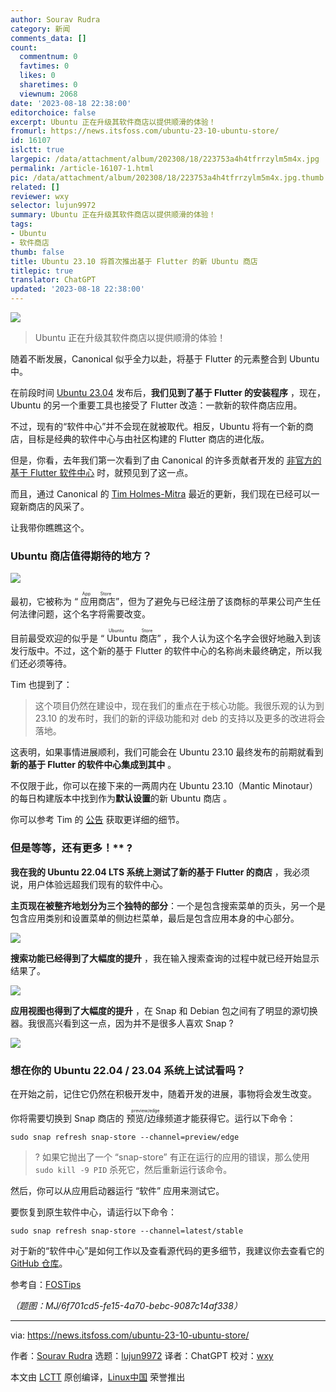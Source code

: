```yaml
---
author: Sourav Rudra
category: 新闻
comments_data: []
count:
  commentnum: 0
  favtimes: 0
  likes: 0
  sharetimes: 0
  viewnum: 2068
date: '2023-08-18 22:38:00'
editorchoice: false
excerpt: Ubuntu 正在升级其软件商店以提供顺滑的体验！
fromurl: https://news.itsfoss.com/ubuntu-23-10-ubuntu-store/
id: 16107
islctt: true
largepic: /data/attachment/album/202308/18/223753a4h4tfrrzylm5m4x.jpg
permalink: /article-16107-1.html
pic: /data/attachment/album/202308/18/223753a4h4tfrrzylm5m4x.jpg.thumb.jpg
related: []
reviewer: wxy
selector: lujun9972
summary: Ubuntu 正在升级其软件商店以提供顺滑的体验！
tags:
- Ubuntu
- 软件商店
thumb: false
title: Ubuntu 23.10 将首次推出基于 Flutter 的新 Ubuntu 商店
titlepic: true
translator: ChatGPT
updated: '2023-08-18 22:38:00'
---
```


![](/data/attachment/album/202308/18/223753a4h4tfrrzylm5m4x.jpg)



> 
> Ubuntu 正在升级其软件商店以提供顺滑的体验！
> 
> 
> 


随着不断发展，Canonical 似乎全力以赴，将基于 Flutter 的元素整合到 Ubuntu 中。


在前段时间 [Ubuntu 23.04](https://news.itsfoss.com/ubuntu-23-04-release/) 发布后，**我们见到了基于 Flutter 的安装程序** ，现在，Ubuntu 的另一个重要工具也接受了 Flutter 改造：一款新的软件商店应用。


不过，现有的“软件中心”并不会现在就被取代。相反，Ubuntu 将有一个新的商店，目标是经典的软件中心与由社区构建的 Flutter 商店的进化版。


但是，你看，去年我们第一次看到了由 Canonical 的许多贡献者开发的 [非官方的基于 Flutter 软件中心](https://news.itsfoss.com/unofficial-flutter-ubuntu-software/) 时，就预见到了这一点。


而且，通过 Canonical 的 [Tim Holmes-Mitra](https://github.com/tim-hm?ref=news.itsfoss.com) 最近的更新，我们现在已经可以一窥新商店的风采了。


让我带你瞧瞧这个。


### Ubuntu 商店值得期待的地方？


![](/data/attachment/album/202308/18/223821eiobkhhg8ruxhx7u.jpg)


最初，它被称为 “<ruby> 应用商店 <rt>  App Store </rt></ruby>”，但为了避免与已经注册了该商标的苹果公司产生任何法律问题，这个名字将需要改变。


目前最受欢迎的似乎是 “<ruby> Ubuntu 商店 <rt>  Ubuntu Store </rt></ruby>” ，我个人认为这个名字会很好地融入到该发行版中。不过，这个新的基于 Flutter 的软件中心的名称尚未最终确定，所以我们还必须等待。


Tim 也提到了：



> 
> 这个项目仍然在建设中，现在我们的重点在于核心功能。我很乐观的认为到 23.10 的发布时，我们的新的评级功能和对 deb 的支持以及更多的改进将会落地。
> 
> 
> 


这表明，如果事情进展顺利，我们可能会在 Ubuntu 23.10 最终发布的前期就看到 **新的基于 Flutter 的软件中心集成到其中** 。


不仅限于此，你可以在接下来的一两周内在 Ubuntu 23.10（Mantic Minotaur）的每日构建版本中找到作为**默认设置**的新 Ubuntu 商店 。


你可以参考 Tim 的 [公告](https://discourse.ubuntu.com/t/an-update-on-app-store-ubuntu-store/37770?ref=news.itsfoss.com) 获取更详细的细节。


### 但是等等，还有更多！\*\* ?


**我在我的 Ubuntu 22.04 LTS 系统上测试了新的基于 Flutter 的商店** ，我必须说，用户体验远超我们现有的软件中心。


**主页现在被整齐地划分为三个独特的部分**：一个是包含搜索菜单的页头，另一个是包含应用类别和设置菜单的侧边栏菜单，最后是包含应用本身的中心部分。


![](/data/attachment/album/202308/18/223821c1fb11t41xk8izzi.jpg)


**搜索功能已经得到了大幅度的提升** ，我在输入搜索查询的过程中就已经开始显示结果了。


![](/data/attachment/album/202308/18/223821ytxax4f5a6cfvafh.jpg)


**应用视图也得到了大幅度的提升** ，在 Snap 和 Debian 包之间有了明显的源切换器。我很高兴看到这一点，因为并不是很多人喜欢 Snap ?


![](/data/attachment/album/202308/18/223822c333313gykxdygou.jpg)


### 想在你的 Ubuntu 22.04 / 23.04 系统上试试看吗？


在开始之前，记住它仍然在积极开发中，随着开发的进展，事物将会发生改变。


你将需要切换到 Snap 商店的 <ruby> 预览/边缘 <rt>  preview/edge </rt></ruby> 频道才能获得它。运行以下命令：



```
sudo snap refresh snap-store --channel=preview/edge

```


> 
> ? 如果它抛出了一个 “snap-store” 有正在运行的应用的错误，那么使用 `sudo kill -9 PID` 杀死它，然后重新运行该命令。
> 
> 
> 


然后，你可以从应用启动器运行 “软件” 应用来测试它。


要恢复到原生软件中心，请运行以下命令：



```
sudo snap refresh snap-store --channel=latest/stable

```

对于新的“软件中心”是如何工作以及查看源代码的更多细节，我建议你去查看它的 [GitHub 仓库](https://github.com/ubuntu/app-store?ref=news.itsfoss.com)。


参考自：[FOSTips](https://fostips.com/ubuntu-23-10-adopt-flutter-software-app/?ref=news.itsfoss.com)


*（题图：MJ/6f701cd5-fe15-4a70-bebc-9087c14af338）*




---


via: <https://news.itsfoss.com/ubuntu-23-10-ubuntu-store/>


作者：[Sourav Rudra](https://news.itsfoss.com/author/sourav/) 选题：[lujun9972](https://github.com/lujun9972) 译者：ChatGPT 校对：[wxy](https://github.com/wxy)


本文由 [LCTT](https://github.com/LCTT/TranslateProject) 原创编译，[Linux中国](https://linux.cn/) 荣誉推出